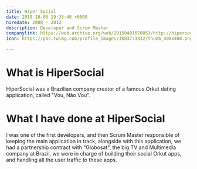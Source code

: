 ```yaml
---
title: Hiper Social
date: 2018-10-06 19:33:46 +0000
hiredate: 2008 - 2012
description: Developer and Scrum Master
companylink: https://web.archive.org/web/20150401070053/http://hipersocial.com/site/
icon: https://pbs.twimg.com/profile_images/1083773832/thumb_400x400.png

---
```

What is HiperSocial
==

HiperSocial was a Brazilian company creator of a famous Orkut dating application, called "Vou, Não Vou".

What I have done at HiperSocial
==

I was one of the first developers, and then Scrum Master responsible of keeping the main application in track, alongside with this application, we had a partnership contract with "Globosat", the big TV and Multimedia company at Brazil, we were in charge of building their social Orkut apps, and handling all the user traffic to these apps.
